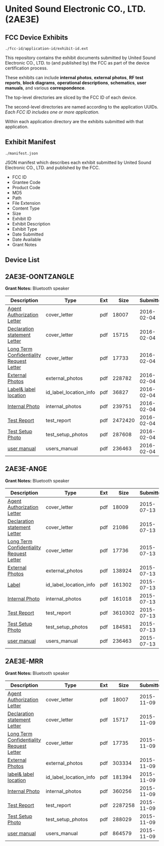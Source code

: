 # United Sound Electronic CO., LTD. (2AE3E)
## FCC Device Exhibits

```
./fcc-id/application-id/exhibit-id.ext
```

This repository contains the exhibit documents submitted by United Sound Electronic CO., LTD. to (and published by) the FCC as part of the device certification process.

These exhibits can include **internal photos**, **external photos**, **RF test reports**, **block diagrams**, **operational descriptions**, **schematics**, **user manuals**, and various **correspondence**.

The top-level directories are sliced by the FCC ID of each device.

The second-level directories are named according to the application UUIDs. *Each FCC ID includes one or more application.*

Within each application directory are the exhibits submitted with that application. 

## Exhibit Manifest

```
./manifest.json
```

JSON manifest which describes each exhibit submitted by United Sound Electronic CO., LTD. and published by the FCC.

- FCC ID
- Grantee Code
- Product Code
- MD5
- Path
- File Extension
- Content Type
- Size
- Exhibit ID
- Exhibit Description
- Exhibit Type
- Date Submitted
- Date Available
- Grant Notes

## Device List
## 2AE3E-OONTZANGLE
**Grant Notes:** Bluetooth speaker

| Description | Type | Ext | Size | Submitted | Available |
| ----------- | ---- | --- | ---- | --------- | --------- |
| [Agent Authorization Letter](2AE3E-OONTZANGLE/faa98687983ddf1b202e6f655af7656d/2897144.pdf) | cover_letter | pdf | 18007 | 2016-02-04 | 2016-02-04 |
| [Declaration statement Letter](2AE3E-OONTZANGLE/faa98687983ddf1b202e6f655af7656d/2897150.pdf) | cover_letter | pdf | 15715 | 2016-02-04 | 2016-02-04 |
| [Long Term Confidentiality Request Letter](2AE3E-OONTZANGLE/faa98687983ddf1b202e6f655af7656d/2897152.pdf) | cover_letter | pdf | 17733 | 2016-02-04 | 2016-02-04 |
| [External Photos](2AE3E-OONTZANGLE/faa98687983ddf1b202e6f655af7656d/2897145.pdf) | external_photos | pdf | 228782 | 2016-02-04 | 2016-02-04 |
| [Label& label location](2AE3E-OONTZANGLE/faa98687983ddf1b202e6f655af7656d/2897151.pdf) | id_label_location_info | pdf | 36827 | 2016-02-04 | 2016-02-04 |
| [Internal Photo](2AE3E-OONTZANGLE/faa98687983ddf1b202e6f655af7656d/2897147.pdf) | internal_photos | pdf | 239751 | 2016-02-04 | 2016-02-04 |
| [Test Report](2AE3E-OONTZANGLE/faa98687983ddf1b202e6f655af7656d/2897146.pdf) | test_report | pdf | 2472420 | 2016-02-04 | 2016-02-04 |
| [Test Setup Photo](2AE3E-OONTZANGLE/faa98687983ddf1b202e6f655af7656d/2897148.pdf) | test_setup_photos | pdf | 287608 | 2016-02-04 | 2016-02-04 |
| [user manual](2AE3E-OONTZANGLE/faa98687983ddf1b202e6f655af7656d/2677241.pdf) | users_manual | pdf | 236463 | 2016-02-04 | 2016-02-04 |
## 2AE3E-ANGE
**Grant Notes:** Bluetooth speaker

| Description | Type | Ext | Size | Submitted | Available |
| ----------- | ---- | --- | ---- | --------- | --------- |
| [Agent Authorization Letter](2AE3E-ANGE/55bde8a40f798f4c4806282fdcf8d9d6/2677230.pdf) | cover_letter | pdf | 18009 | 2015-07-13 | 2015-07-13 |
| [Declaration statement Letter](2AE3E-ANGE/55bde8a40f798f4c4806282fdcf8d9d6/2677236.pdf) | cover_letter | pdf | 21086 | 2015-07-13 | 2015-07-13 |
| [Long Term Confidentiality Request Letter](2AE3E-ANGE/55bde8a40f798f4c4806282fdcf8d9d6/2677238.pdf) | cover_letter | pdf | 17736 | 2015-07-13 | 2015-07-13 |
| [External Photos](2AE3E-ANGE/55bde8a40f798f4c4806282fdcf8d9d6/2677232.pdf) | external_photos | pdf | 138924 | 2015-07-13 | 2015-07-13 |
| [Label](2AE3E-ANGE/55bde8a40f798f4c4806282fdcf8d9d6/2677237.pdf) | id_label_location_info | pdf | 161302 | 2015-07-13 | 2015-07-13 |
| [Internal Photo](2AE3E-ANGE/55bde8a40f798f4c4806282fdcf8d9d6/2677233.pdf) | internal_photos | pdf | 161018 | 2015-07-13 | 2015-07-13 |
| [Test Report](2AE3E-ANGE/55bde8a40f798f4c4806282fdcf8d9d6/2677231.pdf) | test_report | pdf | 3610302 | 2015-07-13 | 2015-07-13 |
| [Test Setup Photo](2AE3E-ANGE/55bde8a40f798f4c4806282fdcf8d9d6/2677234.pdf) | test_setup_photos | pdf | 184581 | 2015-07-13 | 2015-07-13 |
| [user manual](2AE3E-ANGE/55bde8a40f798f4c4806282fdcf8d9d6/2677241.pdf) | users_manual | pdf | 236463 | 2015-07-13 | 2015-07-13 |
## 2AE3E-MRR
**Grant Notes:** Bluetooth speaker

| Description | Type | Ext | Size | Submitted | Available |
| ----------- | ---- | --- | ---- | --------- | --------- |
| [Agent Authorization Letter](2AE3E-MRR/3fed74e90d23d92fabf86a5df4a1cd83/2806816.pdf) | cover_letter | pdf | 18007 | 2015-11-09 | 2015-11-09 |
| [Declaration statement Letter](2AE3E-MRR/3fed74e90d23d92fabf86a5df4a1cd83/2806818.pdf) | cover_letter | pdf | 15717 | 2015-11-09 | 2015-11-09 |
| [Long Term Confidentiality Request Letter](2AE3E-MRR/3fed74e90d23d92fabf86a5df4a1cd83/2806823.pdf) | cover_letter | pdf | 17735 | 2015-11-09 | 2015-11-09 |
| [External Photos](2AE3E-MRR/3fed74e90d23d92fabf86a5df4a1cd83/2806819.pdf) | external_photos | pdf | 303334 | 2015-11-09 | 2015-11-09 |
| [label& label location](2AE3E-MRR/3fed74e90d23d92fabf86a5df4a1cd83/2806822.pdf) | id_label_location_info | pdf | 181394 | 2015-11-09 | 2015-11-09 |
| [Internal Photo](2AE3E-MRR/3fed74e90d23d92fabf86a5df4a1cd83/2806821.pdf) | internal_photos | pdf | 360256 | 2015-11-09 | 2015-11-09 |
| [Test Report](2AE3E-MRR/3fed74e90d23d92fabf86a5df4a1cd83/2806820.pdf) | test_report | pdf | 2287258 | 2015-11-09 | 2015-11-09 |
| [Test Setup Photo](2AE3E-MRR/3fed74e90d23d92fabf86a5df4a1cd83/2806826.pdf) | test_setup_photos | pdf | 288029 | 2015-11-09 | 2015-11-09 |
| [user manual](2AE3E-MRR/3fed74e90d23d92fabf86a5df4a1cd83/2806827.pdf) | users_manual | pdf | 864579 | 2015-11-09 | 2015-11-09 |
